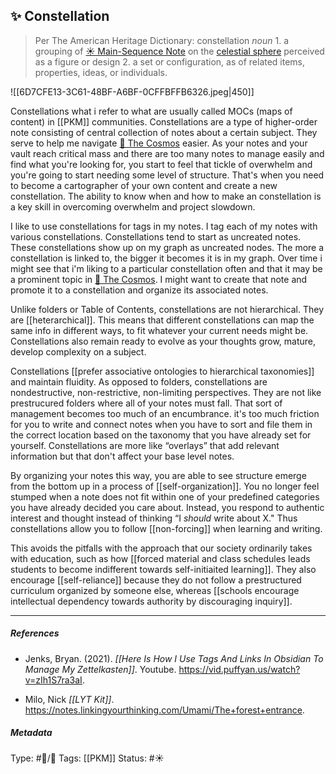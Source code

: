 ## ✨ Constellation 

> Per The American Heritage Dictionary: constellation _noun_ 1. a grouping of [☀️ Main-Sequence Note](stars) on the [celestial sphere](🔮%20The%20Cosmos/The%20Cosmos.md) perceived as a figure or design 2. a set or configuration, as of related items, properties, ideas, or individuals.

![[6D7CFE13-3C61-48BF-A6BF-0CFFBFFB6326.jpeg|450]]

Constellations what i refer to what are usually called MOCs (maps of content) in [[PKM]] communities. Constellations are a type of higher-order note consisting of central collection of notes about a certain subject. They serve to help me navigate [🔮 The Cosmos](🔮%20The%20Cosmos/The%20Cosmos.md) easier. As your notes and your vault reach critical mass and there are too many notes to manage easily and find what you're looking for, you start to feel that tickle of overwhelm and you're going to start needing some level of structure. That's when you need to become a cartographer of your own content and create a new constellation. The ability to know when and how to make an constellation is a key skill in overcoming overwhelm and project slowdown.

I like to use constellations for tags in my notes. I tag each of my notes with various constellations. Constellations tend to start as uncreated notes. These constellations show up on my graph as uncreated nodes. The more a constellation is linked to, the bigger it becomes it is in my graph. Over time i might see that i'm liking to a particular constellation often and that it may be a prominent topic in [🔮 The Cosmos](🔮%20The%20Cosmos/The%20Cosmos.md). I might want to create that note and promote it to a constellation and organize its associated notes. 

Unlike folders or Table of Contents, constellations are not hierarchical. They are [[heterarchical]]. This means that different constellations can map the same info in different ways, to fit whatever your current needs might be. Constellations also remain ready to evolve as your thoughts grow, mature, develop complexity on a subject.

Constellations [[prefer associative ontologies to hierarchical taxonomies]] and maintain fluidity. As opposed to folders, constellations are nondestructive, non-restrictive, non-limiting perspectives. They are not like prestrucured folders where all of your notes must fall. That sort of management becomes too much of an encumbrance. it's too much friction for you to write and connect notes when you have to sort and file them in the correct location based on the taxonomy that you have already set for yourself. Constellations are more like “overlays” that add relevant information but that don't affect your base level notes.

By organizing your notes this way, you are able to see structure emerge from the bottom up in a process of [[self-organization]]. You no longer feel stumped when a note does not fit within one of your predefined categories you have already decided you care about. Instead, you respond to authentic interest and thought instead of thinking “I _should_ write about X." Thus constellations allow you to follow [[non-forcing]] when learning and writing.

This avoids the pitfalls with the approach that our society ordinarily takes with education, such as how [[forced material and class schedules leads students to become indifferent towards self-initiaited learning]]. They also encourage [[self-reliance]] because they do not follow a prestructured curriculum organized by someone else, whereas [[schools encourage intellectual dependency towards authority by discouraging inquiry]].

___

##### References

- Jenks, Bryan. (2021). _[[Here Is How I Use Tags And Links In Obsidian To Manage My Zettelkasten]]_. Youtube. https://vid.puffyan.us/watch?v=zIh1S7ra3aI.

- Milo, Nick _[[LYT Kit]]_. https://notes.linkingyourthinking.com/Umami/The+forest+entrance.

##### Metadata

Type: #🔵/🔵 
Tags: [[PKM]]
Status: #☀️ 